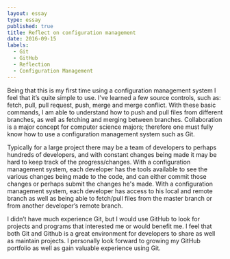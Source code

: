 ```yaml
---
layout: essay
type: essay
published: true
title: Reflect on configuration management
date: 2016-09-15
labels:
  - Git
  - GitHub
  - Reflection
  - Configuration Management
---
```


Being that this is my first time using a configuration management system I feel that it’s quite simple to use.  I've learned a few source controls, such as: fetch, pull, pull request, push, merge and merge conflict.  With these basic commands, I am able to understand how to push and pull files from different branches, as well as fetching and merging between branches.  Collaboration is a major concept for computer science majors; therefore one must fully know how to use a configuration management system such as Git. 

Typically for a large project there may be a team of developers to perhaps hundreds of developers, and with constant changes being made it may be hard to keep track of the progress/changes.  With a configuration management system, each developer has the tools available to see the various changes being made to the code, and can either commit those changes or perhaps submit the changes he's made.  With a configuration management system, each developer has access to his local and remote branch as well as being able to fetch/pull files from the master branch or from another developer’s remote branch.  

I didn’t have much experience Git, but I would use GitHub to look for projects and programs that interested me or would benefit me.  I feel that both Git and Github is a great environment for developers to share as well as maintain projects.  I personally look forward to growing my GitHub portfolio as well as gain valuable experience using Git.  
